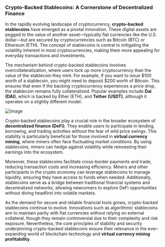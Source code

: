 ### Crypto-Backed Stablecoins: A Cornerstone of Decentralized Finance

In the rapidly evolving landscape of cryptocurrency, **crypto-backed stablecoins** have emerged as a pivotal innovation. These digital assets are pegged to the value of another asset—typically fiat currencies like the U.S. dollar—but are secured by cryptocurrencies such as Bitcoin (BTC) or Ethereum (ETH). The concept of stablecoins is central to mitigating the volatility inherent in most cryptocurrencies, making them more appealing for everyday transactions and investments.

The mechanism behind crypto-backed stablecoins involves overcollateralization, where users lock up more cryptocurrency than the value of the stablecoin they mint. For example, if you want to issue $100 worth of a stablecoin, you might need to deposit $200 worth of Bitcoin. This ensures that even if the backing cryptocurrency experiences a price drop, the stablecoin remains fully collateralized. Popular examples include **Dai (DAI)**, which is backed by Ether (ETH), and **Tether (USDT)**, although it operates on a slightly different model.

![Image](https://github.com/user-attachments/assets/31692037-0104-4703-abd1-696b6a7dd41b)

Crypto-backed stablecoins play a crucial role in the broader ecosystem of **decentralized finance (DeFi)**. They enable users to participate in lending, borrowing, and trading activities without the fear of wild price swings. This stability is particularly beneficial for those involved in **virtual currency mining**, where miners often face fluctuating market conditions. By using stablecoins, miners can hedge against volatility while reinvesting their earnings into the ecosystem.

Moreover, these stablecoins facilitate cross-border payments and trade, reducing transaction costs and increasing efficiency. Miners and other participants in the crypto economy can leverage stablecoins to manage liquidity, ensuring they have access to funds when needed. Additionally, stablecoins serve as a bridge between traditional financial systems and decentralized networks, allowing newcomers to explore DeFi opportunities without diving headfirst into volatile markets.

As the demand for secure and reliable financial tools grows, crypto-backed stablecoins continue to evolve. Innovations such as algorithmic stablecoins aim to maintain parity with fiat currencies without relying on external collateral, though they remain controversial due to their complexity and risk exposure. Nevertheless, the core principles of stability and security underpinning crypto-backed stablecoins ensure their relevance in the ever-expanding world of blockchain technology and **virtual currency mining profitability**.